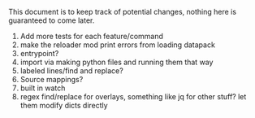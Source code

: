 This document is to keep track of potential changes, nothing here is guaranteed to come later.
1. Add more tests for each feature/command
2. make the reloader mod print errors from loading datapack
3. entrypoint?
4. import via making python files and running them that way
5. labeled lines/find and replace?
6. Source mappings?
7. built in watch
8. regex find/replace for overlays, something like jq for other stuff? let them modify dicts directly
